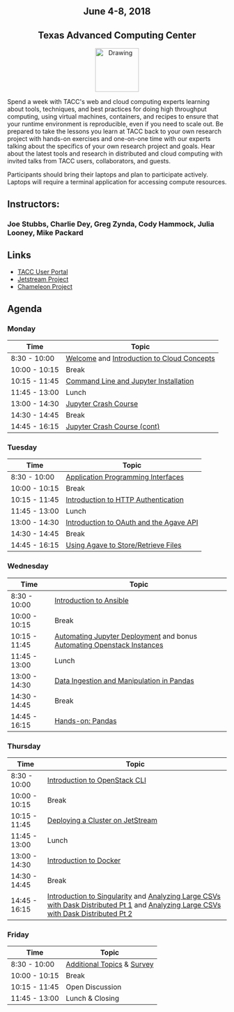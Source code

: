 <center>
<h2>June 4-8, 2018</h2>
<h2>Texas Advanced Computing Center</h2></center>
<center><img src="https://www.tacc.utexas.edu/documents/1084364/1275944/tacc.png" alt="Drawing" style="height:100px;"/></center>

Spend a week with TACC's web and cloud computing experts learning about tools, techniques, and best practices for doing high throughput computing, using virtual machines, containers, and recipes to ensure that your runtime environment is reproducible, even if you need to scale out. Be prepared to take the lessons you learn at TACC back to your own research project with hands-on exercises and one-on-one time with our experts talking about the specifics of your own research project and goals. Hear about the latest tools and research in distributed and cloud computing with invited talks from TACC users, collaborators, and guests.

Participants should bring their laptops and plan to participate actively. Laptops will require a terminal application for accessing compute resources.

## Instructors: 
### Joe Stubbs, Charlie Dey, Greg Zynda, Cody Hammock, Julia Looney, Mike Packard

## Links
* [TACC User Portal](https://portal.tacc.utexas.edu)
* [Jetstream Project](https://jetstream-cloud.org)
* [Chameleon Project](https://www.chameleoncloud.org)

## Agenda

### Monday

| Time | Topic |
|--------|--------------------------------------------------|
|  8:30 - 10:00 | [Welcome](docs/day1/welcome_01.md) and [Introduction to Cloud Concepts](docs/day1/intro_cloud_computing.md) |
| 10:00 - 10:15 | Break |
| 10:15 - 11:45 | [Command Line and Jupyter Installation](docs/day1/command_line_and_jupyter_install.md) |
| 11:45 - 13:00 | Lunch |
| 13:00 - 14:30 | [Jupyter Crash Course](docs/day1/jupyter.md) |
| 14:30 - 14:45 | Break |
| 14:45 - 16:15 | [Jupyter Crash Course (cont)](docs/day1/jupyter.md) |

### Tuesday

| Time | Topic |
|--------|--------------------------------------------------|
|  8:30 - 10:00 | [Application Programming Interfaces](docs/day2/APIs_intro.md) |
| 10:00 - 10:15 | Break |
| 10:15 - 11:45 | [Introduction to HTTP Authentication](docs/day2/Intro_Authentication_in_HTTP.md) |
| 11:45 - 13:00 | Lunch |
| 13:00 - 14:30 | [Introduction to OAuth and the Agave API](docs/day2/Intro_Agave_OAuth.md) |
| 14:30 - 14:45 | Break |
| 14:45 - 16:15 | [Using Agave to Store/Retrieve Files](docs/day2/agave_files.md) |

### Wednesday

| Time | Topic |
|--------|--------------------------------------------------|
|  8:30 - 10:00 | [Introduction to Ansible](docs/day3/Intro_To_Ansible.md) |
| 10:00 - 10:15 | Break |
| 10:15 - 11:45 | [Automating Jupyter Deployment](docs/day3/Automating_VM_Deployment.md) and bonus [Automating Openstack Instances](docs/day3/Automate_Openstack_Instance.md) |
| 11:45 - 13:00 | Lunch |
| 13:00 - 14:30 | [Data Ingestion and Manipulation in Pandas](docs/day3/pandas.md) |
| 14:30 - 14:45 | Break |
| 14:45 - 16:15 | [Hands-on: Pandas](docs/day3/pandas.md) |


### Thursday

| Time | Topic |
|--------|--------------------------------------------------|
|  8:30 - 10:00 | [Introduction to OpenStack CLI](docs/day4/intro_to_openstack.md) |
| 10:00 - 10:15 | Break |
| 10:15 - 11:45 | [Deploying a Cluster on JetStream](docs/day4/openstack_cluster.md) |
| 11:45 - 13:00 | Lunch |
| 13:00 - 14:30 | [Introduction to Docker](docs/day4/intro_to_docker.md) |
| 14:30 - 14:45 | Break |
| 14:45 - 16:15 | [Introduction to Singularity](docs/day4/singularity.md) and [Analyzing Large CSVs with Dask Distributed Pt 1](docs/day4/large_csvs_1.md) and [Analyzing Large CSVs with Dask Distributed Pt 2](docs/day4/large_csvs_2.md) |

### Friday

| Time | Topic |
|--------|--------------------------------------------------|
|  8:30 - 10:00 | [Additional Topics](docs/extra_topics.md) & [Survey](https://goo.gl/forms/sI5pKxDTm8KFIdur2) |
| 10:00 - 10:15 | Break |
| 10:15 - 11:45 | Open Discussion |
| 11:45 - 13:00 | Lunch & Closing |



